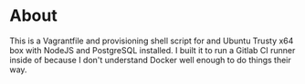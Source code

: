 # About

This is a Vagrantfile and provisioning shell script for and Ubuntu Trusty x64 box
with NodeJS and PostgreSQL installed. I built it to run a Gitlab CI runner inside
of because I don't understand Docker well enough to do things their way.
